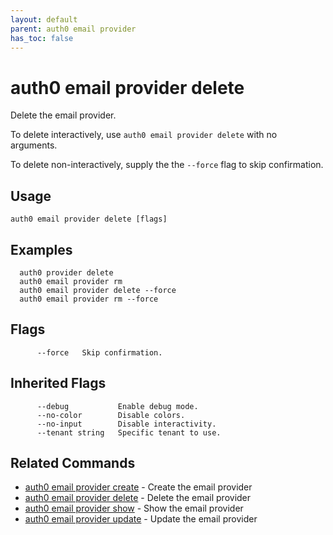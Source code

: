 ```yaml
---
layout: default
parent: auth0 email provider
has_toc: false
---
```

# auth0 email provider delete

Delete the email provider.

To delete interactively, use `auth0 email provider delete` with no arguments.

To delete non-interactively, supply the the `--force` flag to skip confirmation.

## Usage
```
auth0 email provider delete [flags]
```

## Examples

```
  auth0 provider delete
  auth0 email provider rm
  auth0 email provider delete --force
  auth0 email provider rm --force
```


## Flags

```
      --force   Skip confirmation.
```


## Inherited Flags

```
      --debug           Enable debug mode.
      --no-color        Disable colors.
      --no-input        Disable interactivity.
      --tenant string   Specific tenant to use.
```


## Related Commands

- [auth0 email provider create](auth0_email_provider_create.md) - Create the email provider
- [auth0 email provider delete](auth0_email_provider_delete.md) - Delete the email provider
- [auth0 email provider show](auth0_email_provider_show.md) - Show the email provider
- [auth0 email provider update](auth0_email_provider_update.md) - Update the email provider



